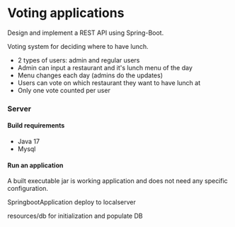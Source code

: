 # Voting applications
Design and implement a REST API using Spring-Boot.

Voting system for deciding where to have lunch.

* 2 types of users: admin and regular users
* Admin can input a restaurant and it's lunch menu of the day
* Menu changes each day (admins do the updates)
* Users can vote on which restaurant they want to have lunch at
* Only one vote counted per user

### Server
#### Build requirements
- Java 17
- Mysql
  
#### Run an application
A built executable jar is working application and does not need any specific configuration.

SpringbootApplication deploy to localserver

resources/db for initialization and populate DB
